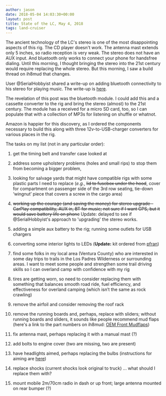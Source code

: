 ```yaml
---
author: jason
date: 2018-05-04 14:03:30+00:00
layout: post
title: State of the LC, May 4, 2018
tags: land-cruiser
---
```


The ancient technology of the LC's stereo is one of the most disappointing aspects of this rig. The CD player doesn't work. The antenna mast extends only 5 inches, so radio reception is very weak. The stereo does not have an AUX input. And bluetooth only works to connect your phone for handsfree dialing. Until this morning, I thought bringing the stereo into the 21st century would require replacing the whole stereo. But this morning, I saw a build thread on ih8mud that changes.

User @SerialHobbyist shared a write-up on adding bluetooth connectivity to his stereo for playing music. The write-up is [here](https://medium.com/cameron-coward/how-i-added-bluetooth-and-wireless-charging-to-my-land-cruiser-100-series-bad009b08f1f).

The revelation of this post was the bluetooth module. I could add this and a cassette converter to the rig and bring the stereo (almost) to the 21st century. The module has a received for a micro SD card, too, so I can populate that with a collection of MP3s for listening on shuffle or whatnot.

Amazon is happier for this discovery, as I ordered the components necessary to build this along with three 12v-to-USB-charger converters for various places in the rig.

The tasks on my list (not in any particular order):

  1. get the timing belt and transfer case looked at

  2. address some upholstery problems (holes and small rips) to stop them from becoming a bigger problem,

  3. looking for salvage yards that might have compatible rigs with some plastic parts I need to replace (_e.g._, <strike>lid to fusebox under the hood</strike>, cover for compartment on passenger side of the 3rd row seating, tie-down ‘wingnut’ piece that covers a screw in the cargo area)

  4. <strike>working up the courage (and saving the money) for stereo upgrade - CarPlay compatibility, AUX in, BT for music; not sure if I want GPS, but it would save battery life on phone</strike> Update: delayed to see if @SerialHobbyist's approach to 'upgrading' the stereo works.

  5. adding a simple aux battery to the rig; running some outlets for USB chargers

  6. converting some interior lights to LEDs (**Update:** kit ordered from [pfran](http://www.pfranleds.com))

  7. find some folks in my local area (Ventura County) who are interested in some day trips to trails in the Los Padres Wilderness or surrounding areas. I want to meet some people and strengthen some trail driving skills so I can overland camp with confidence with my rig

  8. tires are getting worn, so need to consider replacing them with something that balances smooth road ride, fuel efficiency, and effectiveness for overland camping (which isn’t the same as rock crawling)

  9. remove the airfoil and consider removing the roof rack

  10. remove the running boards and, perhaps, replace with sliders; without running boards and sliders, it sounds like people recommend mud flaps (here's a link to the part numbers on ih8mud: [OEM Front Mudflaps](https://forum.ih8mud.com/threads/oem-front-mudflaps-w-part-numbers.698687/))

  11. fix antenna mast, perhaps replacing it with a manual mast (?)

  12. add bolts to engine cover (two are missing, two are present)

  13. have headlights aimed, perhaps replacing the bulbs (instructions for aiming are [here](https://forum.ih8mud.com/threads/numbers-for-aiming-headlights.524503/#post-7016021))

  14. replace shocks (current shocks look original to truck) ... what should I replace them with?

  15. mount mobile 2m/70cm radio in dash or up front; large antenna mounted on rear bumper (?)

